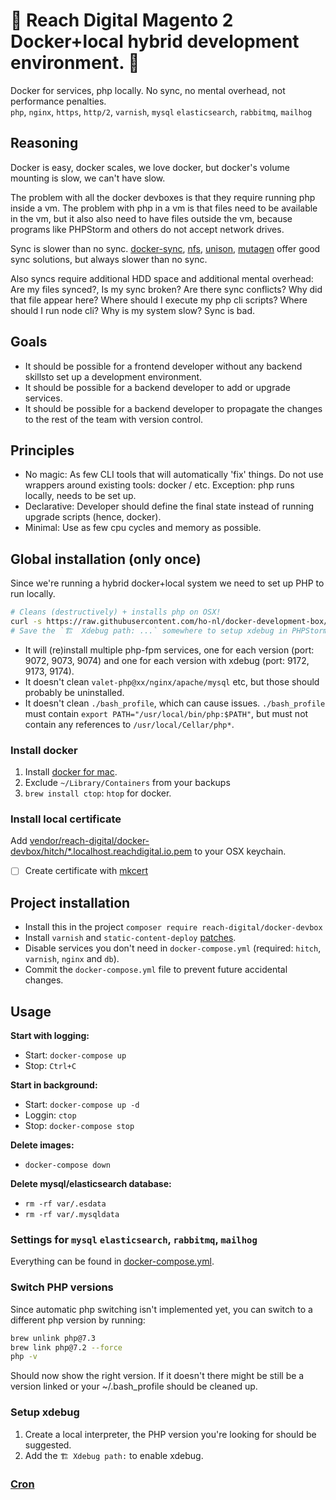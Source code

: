 # 🐳 Reach Digital Magento 2 Docker+local hybrid development environment. 🐳

Docker for services, php locally. No sync, no mental overhead, not performance
penalties.  
`php`, `nginx`, `https`, `http/2`, `varnish`, `mysql` `elasticsearch`,
`rabbitmq`, `mailhog`

## Reasoning

Docker is easy, docker scales, we love docker, but docker's volume mounting is
slow, we can't have slow.

The problem with all the docker devboxes is that they require running php inside
a vm. The problem with php in a vm is that files need to be available in the vm,
but it also also need to have files outside the vm, because programs like
PHPStorm and others do not accept network drives.

Sync is slower than no sync. [docker-sync](http://docker-sync.io/),
[nfs](https://docs.docker.com/v17.12/datacenter/dtr/2.1/guides/configure/use-nfs/),
[unison](https://www.cis.upenn.edu/~bcpierce/unison/),
[mutagen](https://mutagen.io/) offer good sync solutions, but always slower than
no sync.

Also syncs require additional HDD space and additional mental overhead: Are my
files synced?, Is my sync broken? Are there sync conflicts? Why did that file
appear here? Where should I execute my php cli scripts? Where should I run node
cli? Why is my system slow? Sync is bad.

## Goals

- It should be possible for a frontend developer without any backend skillsto
  set up a development environment.
- It should be possible for a backend developer to add or upgrade services.
- It should be possible for a backend developer to propagate the changes to the
  rest of the team with version control.

## Principles

- No magic: As few CLI tools that will automatically 'fix' things. Do not use
  wrappers around existing tools: docker / etc. Exception: php runs locally,
  needs to be set up.
- Declarative: Developer should define the final state instead of running
  upgrade scripts (hence, docker).
- Minimal: Use as few cpu cycles and memory as possible.

## Global installation (only once)

Since we're running a hybrid docker+local system we need to set up PHP to run
locally.

```bash
# Cleans (destructively) + installs php on OSX!
curl -s https://raw.githubusercontent.com/ho-nl/docker-development-box/master/install.sh?token=AAJP2AGUXJ5PPIULPDG76CK6GH7YS | bash -s -- -i
# Save the `🏗  Xdebug path: ...` somewhere to setup xdebug in PHPStorm.
```

- It will (re)install multiple php-fpm services, one for each version (port:
  9072, 9073, 9074) and one for each version with xdebug (port: 9172, 9173,
  9174).
- It doesn't clean `valet-php@xx/nginx/apache/mysql` etc, but those should
  probably be uninstalled.
- It doesn't clean `./bash_profile`, which can cause issues. `./bash_profile`
  must contain `export PATH="/usr/local/bin/php:$PATH"`, but must not contain
  any references to `/usr/local/Cellar/php*`.

### Install docker

1. Install [docker for mac](https://docs.docker.com/docker-for-mac/).
2. Exclude `~/Library/Containers` from your backups
3. `brew install ctop`: `htop` for docker.

### Install local certificate

Add
[vendor/reach-digital/docker-devbox/hitch/\*.localhost.reachdigital.io.pem](./hitch/*.localhost.reachdigital.io.pem)
to your OSX keychain.

- [ ] Create certificate with [mkcert](https://github.com/FiloSottile/mkcert)

## Project installation

- Install this in the project `composer require reach-digital/docker-devbox`
- Install `varnish` and `static-content-deploy`
  [patches](https://github.com/ho-nl/magento2-ReachDigital_Patches).
- Disable services you don't need in `docker-compose.yml` (required: `hitch`, `varnish`, `nginx` and `db`).
- Commit the `docker-compose.yml` file to prevent future accidental changes.

## Usage

**Start with logging:**

- Start: `docker-compose up`
- Stop: `Ctrl+C`

**Start in background:**

- Start: `docker-compose up -d`
- Loggin: `ctop`
- Stop: `docker-compose stop`

**Delete images:**

- `docker-compose down`

**Delete mysql/elasticsearch database:**

- `rm -rf var/.esdata`
- `rm -rf var/.mysqldata`

### Settings for `mysql` `elasticsearch`, `rabbitmq`, `mailhog`

Everything can be found in [docker-compose.yml](./docker-compose.yml).

### Switch PHP versions

Since automatic php switching isn't implemented yet, you can switch to a
different php version by running:

```bash
brew unlink php@7.3
brew link php@7.2 --force
php -v
```

Should now show the right version. If it doesn't there might be still be a
version linked or your ~/.bash_profile should be cleaned up.

### Setup xdebug

1. Create a local interpreter, the PHP version you're looking for should be
   suggested.
2. Add the `🏗 Xdebug path:` to enable xdebug.

### [Cron](https://devdocs.magento.com/guides/v2.3/config-guide/cli/config-cli-subcommands-cron.html#create-the-magento-crontab)
